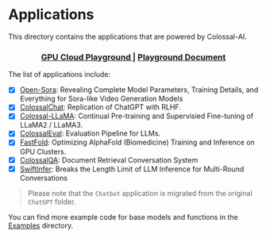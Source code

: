 # Applications

This directory contains the applications that are powered by Colossal-AI.

<div align="center">

 <h3>
 <a href="https://cloud.luchentech.com/">GPU Cloud Playground </a> </a> |
 <a href="https://cloud.luchentech.com/doc/docs/intro"> Playground Document </a>
 </h3>

</div>

The list of applications include:

- [X] [Open-Sora](https://github.com/hpcaitech/Open-Sora): Revealing Complete Model Parameters, Training Details, and Everything for Sora-like Video Generation Models
- [X] [ColossalChat](./ColossalChat/): Replication of ChatGPT with RLHF.
- [X] [Colossal-LLaMA](./Colossal-LLaMA/): Continual Pre-training and Supervisied Fine-tuning of LLaMA2 / LLaMA3.
- [X] [ColossalEval](./ColossalEval): Evaluation Pipeline for LLMs.
- [X] [FastFold](https://github.com/hpcaitech/FastFold): Optimizing AlphaFold (Biomedicine) Training and Inference on GPU Clusters.
- [X] [ColossalQA](./ColossalQA/README.md): Document Retrieval Conversation System
- [X] [SwiftInfer](https://github.com/hpcaitech/SwiftInfer): Breaks the Length Limit of LLM Inference for Multi-Round Conversations

> Please note that the `Chatbot` application is migrated from the original `ChatGPT` folder.

You can find more example code for base models and functions in the [Examples](https://github.com/hpcaitech/ColossalAI/tree/main/examples) directory.
